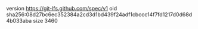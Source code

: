 version https://git-lfs.github.com/spec/v1
oid sha256:08d27bc6ec352384a2cd3d1bd439f24adf1cbccc14f7fd1217d0d68d4b033aba
size 3460
